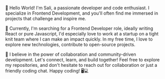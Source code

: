 👋 Hello World! I'm Sali, a passionate developer and code enthusiast. I specialize in Frontend Development, and you'll often find me immersed in projects that challenge and inspire me.

🚀 Currently, I'm searching for a Frontend Developer role, ideally writing React or pure Javascript, I'd especially love to work at a startup on a tight knit team where I can make an impact quickly. In my free time, I love to explore new technologies, contribute to open-source projects.

🌱 I believe in the power of collaboration and community-driven development. Let's connect, learn, and build together! Feel free to explore my repositories, and don't hesitate to reach out for collaboration or just a friendly coding chat. Happy coding! 🖥️💻
